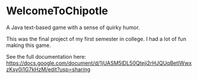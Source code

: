 # WelcomeToChipotle
A Java text-based game with a sense of quirky humor. 

This was the final project of my first semester in college. I had a lot of fun making this game.

See the full documentation here: https://docs.google.com/document/d/1jUASM5lDL50Qteji2rHJQUqBetIWwxzKsy0i1G7kHzM/edit?usp=sharing
